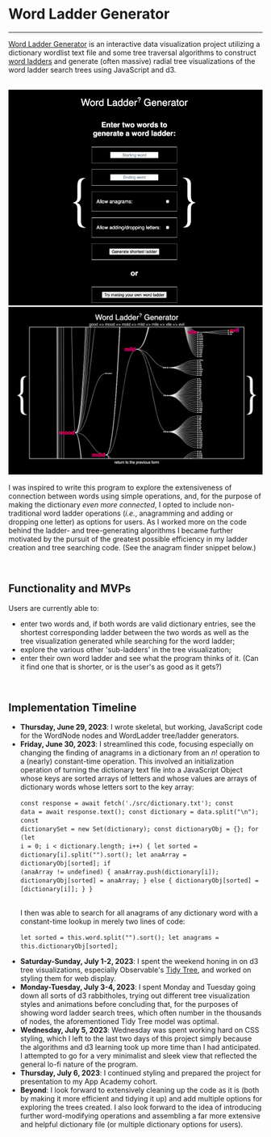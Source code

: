 <h1> Word Ladder Generator </h1>

<hr>

<p>
<a href="https://mxcrpntr.github.io/JSProject/">Word Ladder Generator</a> is an interactive data visualization project utilizing a dictionary wordlist text file and some tree traversal algorithms to construct <a href="https://en.wikipedia.org/wiki/Word_ladder">word ladders</a> and generate (often massive) radial tree visualizations of the word ladder search trees using JavaScript and d3.
</p>

<br>
<img src="wlss1.png">
<br>
<img src="wlss2.png">

<p>
I was inspired to write this program to explore the extensiveness of connection between words using simple operations, and, for the purpose of making the dictionary <i>even more connected</i>, I opted to include non-traditional word ladder operations (<i>i.e.</i>, anagramming and adding or dropping one letter) as options for users. As I worked more on the code behind the ladder- and tree-generating algorithms I became further motivated by the pursuit of the greatest possible efficiency in my ladder creation and tree searching code. (See the anagram finder snippet below.)
</p>
<br>

<h2>Functionality and MVPs</h2>
<p>
Users are currently able to:

<ul>
<li>enter two words and, if both words are valid dictionary entries, see the shortest corresponding ladder between the two words as well as the tree visualization generated while searching for the word ladder;</li>
<li>explore the various other 'sub-ladders' in the tree visualization;</li>
<li>enter their own word ladder and see what the program thinks of it. (Can it find one that is shorter, or is the user's as good as it gets?)</li>
</ul>



</p>

<br>

<h2>Implementation Timeline</h2>

<p>
<ul>
<li><b>Thursday, June 29, 2023</b>: I wrote skeletal, but working, JavaScript code for the WordNode nodes and WordLadder tree/ladder generators.</li>
<li><b>Friday, June 30, 2023</b>: I streamlined this code, focusing especially on changing the finding of anagrams in a dictionary from an <i>n</i>! operation to a (nearly) constant-time operation. This involved an initialization operation of turning the dictionary text file into a JavaScript Object whose keys are sorted arrays of letters and whose values are arrays of dictionary words whose letters sort to the key array:

<br>

<code>const response = await fetch('./src/dictionary.txt');
const data = await response.text();
const dictionary = data.split("\n");
const dictionarySet = new Set(dictionary);
const dictionaryObj = {};
for (let i = 0; i < dictionary.length; i++) {
    let sorted = dictionary[i].split("").sort();
    let anaArray = dictionaryObj[sorted];
    if (anaArray != undefined) {
        anaArray.push(dictionary[i]);
        dictionaryObj[sorted] = anaArray;
    } else {
        dictionaryObj[sorted] = [dictionary[i]];
    }
}
</code>

<br>
I then was able to search for all anagrams of any dictionary word with a constant-time lookup in merely two lines of code:

<code>let sorted = this.word.split("").sort();
let anagrams = this.dictionaryObj[sorted];
</code>

 </li>
<li><b>Saturday-Sunday, July 1-2, 2023</b>: I spent the weekend honing in on d3 tree visualizations, especially Observable's <a href="https://observablehq.com/@d3/tree">Tidy Tree</a>, and worked on styling them for web display.</li>
<li><b>Monday-Tuesday, July 3-4, 2023</b>: I spent Monday and Tuesday going down all sorts of d3 rabbitholes, trying out different tree visualization styles and animations before concluding that, for the purposes of showing word ladder search trees, which often number in the thousands of nodes, the aforementioned Tidy Tree model was optimal.</li>
<li><b>Wednesday, July 5, 2023</b>: Wednesday was spent working hard on CSS styling, which I left to the last two days of this project simply because the algorithms and d3 learning took up more time than I had anticipated. I attempted to go for a very minimalist and sleek view that reflected the general lo-fi nature of the program.</li>
<li><b>Thursday, July 6, 2023</b>: I continued styling and prepared the project for presentation to my App Academy cohort.</li>
<li><b>Beyond</b>: I look forward to extensively cleaning up the code as it is (both by making it more efficient and tidying it up) and add multiple options for exploring the trees created. I also look forward to the idea of introducing further word-modifying operations and assembling a far more extensive and helpful dictionary file (or multiple dictionary options for users).</li>
</ul>

</p>